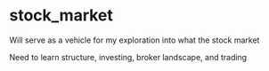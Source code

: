 # stock_market
Will serve as a vehicle for my exploration into what the stock market


Need to learn structure, investing, broker landscape, and trading
